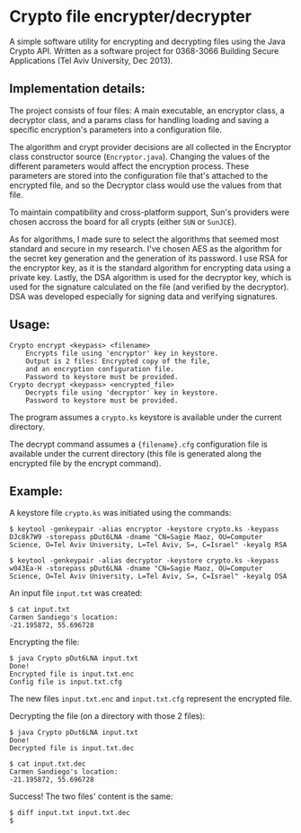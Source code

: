 Crypto file encrypter/decrypter
===============================

A simple software utility for encrypting and decrypting files using the Java Crypto API.
Written as a software project for 0368-3066 Building Secure Applications (Tel Aviv University, Dec 2013).

Implementation details:
-----------------------

The project consists of four files: A main executable, an encryptor class, a decryptor class, and a params class for handling loading and saving a specific encryption's parameters into a configuration file.

The algorithm and crypt provider decisions are all collected in the Encryptor class constructor source (`Encryptor.java`). Changing the values of the different parameters would affect the encryption process. These parameters are stored into the configuration file that's attached to the encrypted file, and so the Decryptor class would use the values from that file.

To maintain compatibility and cross-platform support, Sun's providers were chosen accross the board for all crypts (either `SUN` or `SunJCE`).

As for algorithms, I made sure to select the algorithms that seemed most standard and secure in my research.
I've chosen AES as the algorithm for the secret key generation and the generation of its password.
I use RSA for the encryptor key, as it is the standard algorithm for encrypting data using a private key.
Lastly, the DSA algorithm is used for the decryptor key, which is used for the signature calculated on the file (and verified by the decryptor). DSA was developed especially for signing data and verifying signatures.

Usage:
------

    Crypto encrypt <keypass> <filename>
        Encrypts file using 'encryptor' key in keystore.
        Output is 2 files: Encrypted copy of the file,
        and an encryption configuration file.
        Password to keystore must be provided.
    Crypto decrypt <keypass> <encrypted_file>
        Decrypts file using 'decryptor' key in keystore.
        Password to keystore must be provided.

The program assumes a `crypto.ks` keystore is available under the current directory.

The decrypt command assumes a `{filename}.cfg` configuration file is available under the current directory (this file is generated along the encrypted file by the encrypt command).

Example:
--------
A keystore file `crypto.ks` was initiated using the commands:

    $ keytool -genkeypair -alias encryptor -keystore crypto.ks -keypass DJc8k7W9 -storepass pDut6LNA -dname "CN=Sagie Maoz, OU=Computer Science, O=Tel Aviv University, L=Tel Aviv, S=, C=Israel" -keyalg RSA

    $ keytool -genkeypair -alias decryptor -keystore crypto.ks -keypass w043Ea-H -storepass pDut6LNA -dname "CN=Sagie Maoz, OU=Computer Science, O=Tel Aviv University, L=Tel Aviv, S=, C=Israel" -keyalg DSA

An input file `input.txt` was created:

    $ cat input.txt
    Carmen Sandiego's location:
    -21.195872, 55.696728

Encrypting the file:

    $ java Crypto pDut6LNA input.txt
    Done!
    Encrypted file is input.txt.enc
    Config file is input.txt.cfg

The new files `input.txt.enc` and `input.txt.cfg` represent the encrypted file.

Decrypting the file (on a directory with those 2 files):

    $ java Crypto pDut6LNA input.txt
    Done!
    Decrypted file is input.txt.dec

    $ cat input.txt.dec
    Carmen Sandiego's location:
    -21.195872, 55.696728

Success! The two files' content is the same:

    $ diff input.txt input.txt.dec
    $
